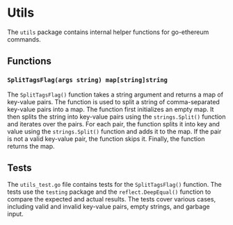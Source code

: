 # Utils

The `utils` package contains internal helper functions for go-ethereum commands.

## Functions

### `SplitTagsFlag(args string) map[string]string`

The `SplitTagsFlag()` function takes a string argument and returns a map of key-value pairs. The function is used to split a string of comma-separated key-value pairs into a map. The function first initializes an empty map. It then splits the string into key-value pairs using the `strings.Split()` function and iterates over the pairs. For each pair, the function splits it into key and value using the `strings.Split()` function and adds it to the map. If the pair is not a valid key-value pair, the function skips it. Finally, the function returns the map.

## Tests

The `utils_test.go` file contains tests for the `SplitTagsFlag()` function. The tests use the `testing` package and the `reflect.DeepEqual()` function to compare the expected and actual results. The tests cover various cases, including valid and invalid key-value pairs, empty strings, and garbage input.